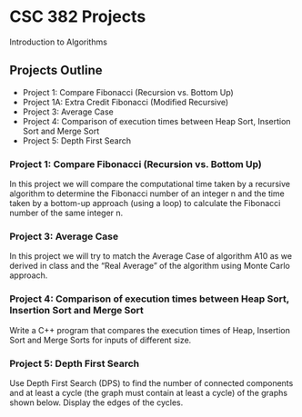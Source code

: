 # CSC 382 Projects
Introduction to Algorithms

## Projects Outline
- Project 1: Compare Fibonacci (Recursion vs. Bottom Up)
- Project 1A: Extra Credit Fibonacci (Modified Recursive)
- Project 3: Average Case
- Project 4: Comparison of execution times between Heap Sort, Insertion Sort and Merge Sort
- Project 5: Depth First Search

### Project 1: Compare Fibonacci (Recursion vs. Bottom Up)
In this project we will compare the computational time taken by a recursive algorithm to determine the Fibonacci number of an integer n and the time taken by a bottom-up approach (using a loop)  to calculate the Fibonacci number of the same integer n.

<!-- #### Project 1 Output
<img src="https://user-images.githubusercontent.com/66232937/152723626-8364d49f-84f1-4537-abff-2b171818a57c.png" width=75% height=75%>

#### Project 1A Output
<img src="https://user-images.githubusercontent.com/66232937/152723955-3810e3a5-2330-40df-8a3f-89d470dd3156.png" width=75% height=75%> -->

### Project 3: Average Case
In this project we will try to match the Average Case of algorithm A10 as we derived in class and the “Real Average” of the algorithm using Monte Carlo approach. 

<!-- #### Project 3 Output
<img src="https://user-images.githubusercontent.com/66232937/152724110-64c4245c-d46f-426c-be48-c7ff7aa15dfd.png" width=75% height=75%> -->

### Project 4: Comparison of execution times between Heap Sort, Insertion Sort and Merge Sort
Write a C++ program that compares the execution times of Heap, Insertion Sort and Merge Sorts for inputs of different size.

<!-- #### Project 4 Output
<img src="https://user-images.githubusercontent.com/66232937/152724313-ffe62faa-1ad3-4212-b890-0632901823af.png" width=75% height=75%> 
 -->
### Project 5: Depth First Search
Use Depth First Search (DPS) to find the number of connected components and at least a cycle (the graph must contain at least a cycle) of the graphs shown below. Display the edges of the cycles.

<!-- #### Project 5 Output
![image](https://user-images.githubusercontent.com/66232937/152724619-709e262c-abf6-452a-ba1c-e032efbf718b.png)
![image](https://user-images.githubusercontent.com/66232937/152724623-35d96397-0118-4575-9adf-c631aa893dbe.png)
![image](https://user-images.githubusercontent.com/66232937/152724627-c1c7bb52-2adf-47e3-869a-3cbe39d066b9.png)
-->
